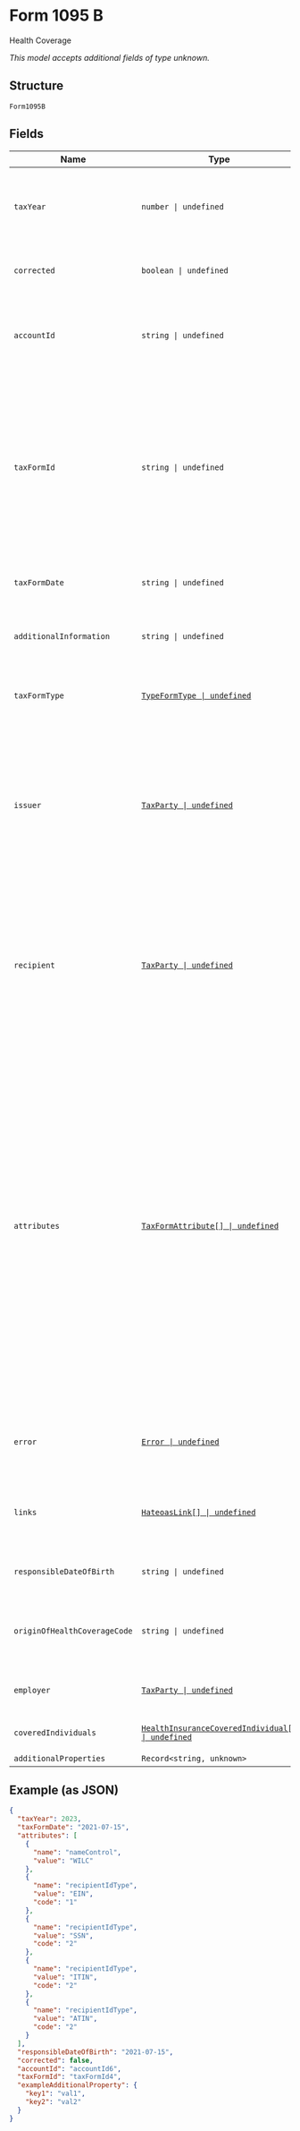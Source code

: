
# Form 1095 B

Health Coverage

*This model accepts additional fields of type unknown.*

## Structure

`Form1095B`

## Fields

| Name | Type | Tags | Description |
|  --- | --- | --- | --- |
| `taxYear` | `number \| undefined` | Optional | Year for which taxes are being paid<br><br>**Constraints**: `>= 2018`, `<= 2050` |
| `corrected` | `boolean \| undefined` | Optional | True to indicate this is a corrected tax form |
| `accountId` | `string \| undefined` | Optional | Long-term persistent identity of the source account. Not the account number |
| `taxFormId` | `string \| undefined` | Optional | Long-term persistent id for this tax form. Depending upon the data provider, this may be the same id as the enclosing tax statement id, or this may be a different id, or this id may be omitted. |
| `taxFormDate` | `string \| undefined` | Optional | Date of production or delivery of the tax form |
| `additionalInformation` | `string \| undefined` | Optional | Additional explanation text or content about this tax form |
| `taxFormType` | [`TypeFormType \| undefined`](../../doc/models/type-form-type.md) | Optional | Enumerated name of the tax form entity e.g. "TaxW2" |
| `issuer` | [`TaxParty \| undefined`](../../doc/models/tax-party.md) | Optional | Issuer's name, address, phone, and TIN. Issuer data need only be transmitted on enclosing TaxStatement, if it is the same on all its included tax forms. |
| `recipient` | [`TaxParty \| undefined`](../../doc/models/tax-party.md) | Optional | Recipient's name, address, phone, and TIN. Recipient data need only be transmitted on enclosing TaxStatement, if it is the same on all its included tax forms. |
| `attributes` | [`TaxFormAttribute[] \| undefined`](../../doc/models/tax-form-attribute.md) | Optional | Additional attributes for this tax form when defined fields are not available. Some specific additional attributes already defined by providers: Fields required by [IRS FIRE](https://www.irs.gov/e-file-providers/filing-information-returns-electronically-fire): Name Control, Type of Identification Number (EIN, SSN, ITIN, ATIN). (ATIN is tax ID number for pending adoptions.) Tax form provider field for taxpayer notification: Recipient Email Address. |
| `error` | [`Error \| undefined`](../../doc/models/error.md) | Optional | Present if an error was encountered while retrieving this form |
| `links` | [`HateoasLink[] \| undefined`](../../doc/models/hateoas-link.md) | Optional | Links to retrieve this form as data or image, or to invoke other APIs |
| `responsibleDateOfBirth` | `string \| undefined` | Optional | Box 3, Date of birth (if SSN or other TIN is not available) |
| `originOfHealthCoverageCode` | `string \| undefined` | Optional | Box 8, Enter letter identifying Origin of the Health Coverage |
| `employer` | [`TaxParty \| undefined`](../../doc/models/tax-party.md) | Optional | Boxes 10-15, Employer EIN, name and address |
| `coveredIndividuals` | [`HealthInsuranceCoveredIndividual[] \| undefined`](../../doc/models/health-insurance-covered-individual.md) | Optional | Boxes 23+, Covered Individuals |
| `additionalProperties` | `Record<string, unknown>` | Optional | - |

## Example (as JSON)

```json
{
  "taxYear": 2023,
  "taxFormDate": "2021-07-15",
  "attributes": [
    {
      "name": "nameControl",
      "value": "WILC"
    },
    {
      "name": "recipientIdType",
      "value": "EIN",
      "code": "1"
    },
    {
      "name": "recipientIdType",
      "value": "SSN",
      "code": "2"
    },
    {
      "name": "recipientIdType",
      "value": "ITIN",
      "code": "2"
    },
    {
      "name": "recipientIdType",
      "value": "ATIN",
      "code": "2"
    }
  ],
  "responsibleDateOfBirth": "2021-07-15",
  "corrected": false,
  "accountId": "accountId6",
  "taxFormId": "taxFormId4",
  "exampleAdditionalProperty": {
    "key1": "val1",
    "key2": "val2"
  }
}
```

